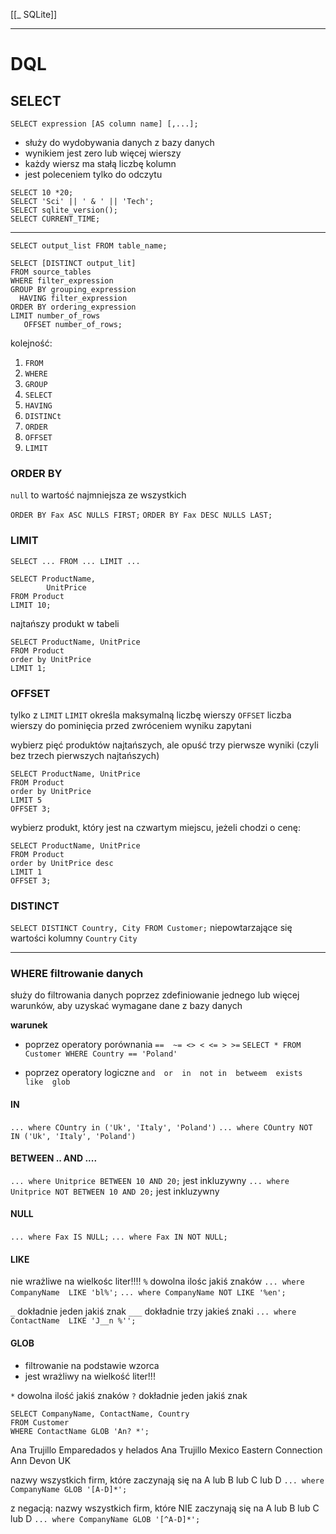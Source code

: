 [[_ SQLite]]

---
# DQL

## SELECT
`SELECT expression [AS column name] [,...];`

- służy do wydobywania danych z bazy danych
- wynikiem jest zero lub więcej wierszy
- każdy wiersz ma stałą liczbę kolumn
- jest poleceniem tylko do odczytu

```sqlite
SELECT 10 *20;
SELECT 'Sci' || ' & ' || 'Tech';
SELECT sqlite_version();
SELECT CURRENT_TIME;

```

---

`SELECT output_list FROM table_name;`

```sqlite
SELECT [DISTINCT output_lit]
FROM source_tables
WHERE filter_expression
GROUP BY grouping_expression
  HAVING filter_expression
ORDER BY ordering_expression
LIMIT number_of_rows
   OFFSET number_of_rows;
```

kolejność:
1. `FROM` 
2. `WHERE`
3. `GROUP`
4. `SELECT`
5. `HAVING`
6. `DISTINCt`
7. `ORDER`
8. `OFFSET`
9. `LIMIT`

### ORDER BY
`null` to wartość najmniejsza ze wszystkich

`ORDER BY Fax ASC NULLS FIRST;`
`ORDER BY Fax DESC NULLS LAST;`


### LIMIT
`SELECT ... FROM ... LIMIT ...`
```sqlite
SELECT ProductName,
		UnitPrice
FROM Product
LIMIT 10;
```

najtańszy produkt w tabeli
```sqlite
SELECT ProductName, UnitPrice
FROM Product
order by UnitPrice
LIMIT 1;
```

### OFFSET
tylko z `LIMIT` 
`LIMIT` określa maksymalną liczbę wierszy
`OFFSET` liczba wierszy do pominięcia przed zwróceniem wyniku zapytani

wybierz pięć produktów najtańszych, ale opuść trzy pierwsze wyniki (czyli bez trzech pierwszych najtańszych)
```sqlite
SELECT ProductName, UnitPrice
FROM Product
order by UnitPrice
LIMIT 5
OFFSET 3;
```

wybierz produkt, który jest na czwartym  miejscu, jeżeli chodzi o cenę:
```sqlite
SELECT ProductName, UnitPrice
FROM Product
order by UnitPrice desc
LIMIT 1
OFFSET 3;
```


### DISTINCT
`SELECT DISTINCT Country, City FROM Customer;` niepowtarzające się wartości kolumny `Country` `City`


---

### WHERE filtrowanie danych
służy do filtrowania danych poprzez zdefiniowanie jednego lub więcej warunków, aby uzyskać wymagane dane z bazy danych

__warunek__
- poprzez operatory porównania `==  ~= <> < <= > >=`
`SELECT * FROM Customer WHERE Country == 'Poland'`

- poprzez operatory logiczne `and  or  in  not in  betweem  exists  like  glob`

#### IN
`... where COuntry in ('Uk', 'Italy', 'Poland')`
`... where COuntry NOT IN ('Uk', 'Italy', 'Poland')`

#### BETWEEN .. AND ....
`... where Unitprice BETWEEN 10 AND 20;` jest inkluzywny
`... where Unitprice NOT BETWEEN 10 AND 20;` jest inkluzywny

#### NULL
`... where Fax IS NULL;`
`... where Fax IN NOT NULL;`

#### LIKE
nie wrażliwe na wielkośc liter!!!!
` % ` dowolna ilośc jakiś znaków
`... where CompanyName  LIKE 'bl%';`
`... where CompanyName NOT LIKE '%en';`

` _ ` dokładnie jeden jakiś znak 
` ___ ` dokładnie trzy jakieś znaki
`... where ContactName  LIKE 'J__n %'';`


#### GLOB
- filtrowanie na podstawie wzorca
- jest wrażliwy na wielkość liter!!!

` * ` dowolna ilość jakiś znaków
` ? ` dokładnie jeden jakiś znak

```sqlite
SELECT CompanyName, ContactName, Country
FROM Customer 
WHERE ContactName GLOB 'An? *';
```
Ana Trujillo Emparedados y helados	Ana Trujillo	Mexico
Eastern Connection	Ann Devon	UK

nazwy wszystkich firm, które zaczynają się na A lub B lub C lub D
`... where CompanyName GLOB '[A-D]*';`

z negacją: nazwy wszystkich firm, które NIE zaczynają się na A lub B lub C lub D
`... where CompanyName GLOB '[^A-D]*';`






















